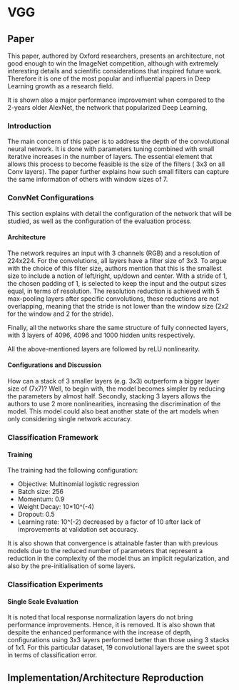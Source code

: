 # VGG 

## Paper 

This paper, authored by Oxford researchers, presents an architecture, not good enough to win the ImageNet competition, 
although with extremely interesting details and scientific considerations that inspired future work. Therefore it is 
one of the most popular and influential papers in Deep Learning growth as a research field.

It is shown also a major performance improvement when compared to the 2-years older AlexNet, the network that 
popularized Deep Learning.

### Introduction 

The main concern of this paper is to address the depth of the convolutional neural network. It is done with parameters tuning combined with small iterative increases in the number of layers. The essential element that allows this process to become feasible is the size of the filters ( 3x3 on all Conv layers). The paper further explains how such small filters can capture the same information of others with window sizes of 7. 


### ConvNet Configurations 

This section explains with detail the configuration of the network that will be studied, as well as the configuration of the evaluation process. 

#### Architecture

The network requires an input with 3 channels (RGB) and a resolution of 224x224. For the convolutions, all layers have a filter size of 3x3. To argue with the choice of this filter size, authors mention that this is the smallest size to include a notion of left/right, up/down and center. With a stride of 1, the chosen padding of 1, is selected to keep the input and the output sizes equal, in terms of resolution. The resolution reduction is achieved with 5 max-pooling layers after specific convolutions, these reductions are not overlapping, meaning that the stride is not lower than the window size (2x2 for the window and 2 for the stride).  

Finally, all the networks share the same structure of fully connected layers, with 3 layers of 4096, 4096 and 1000 hidden units respectively.

All the above-mentioned layers are followed by reLU nonlinearity. 

#### Configurations and Discussion 

How can a stack of 3 smaller layers (e.g. 3x3) outperform a bigger layer size of (7x7)? Well, to begin with, the model becomes simpler by reducing the parameters by almost half. Secondly, stacking 3 layers allows the authors to use 2 more nonlinearities, increasing the discrimination of the model. This model could also beat another state of the art models when only considering single network accuracy. 

### Classification Framework 

#### Training

The training had the following configuration:

- Objective: Multinomial logistic regression
- Batch size: 256
- Momentum: 0.9
- Weight Decay: 10*10^(-4)
- Dropout: 0.5
- Learning rate: 10^(-2) decreased by a factor of 10 after lack of improvements at validation set accuracy.

It is also shown that convergence is attainable faster than with previous models due to the reduced number of parameters that represent a reduction in the complexity of the model thus an implicit regularization, and also by the pre-initialisation of some layers. 

### Classification Experiments 

#### Single Scale Evaluation 

It is noted that local response normalization layers do not bring performance improvements. Hence, it is removed. It is also shown that despite the enhanced performance with the increase of depth, configurations using 3x3 layers performed better than those using 3 stacks of 1x1. For this particular dataset, 19 convolutional layers are the sweet spot in terms of classification error.  


## Implementation/Architecture Reproduction 

